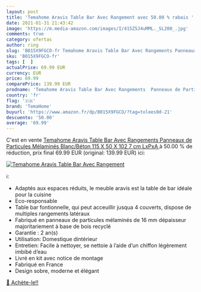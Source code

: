 ```yaml
---
layout: post
title: 'Temahome Aravis Table Bar Avec Rangement avec 50.00 % rabais '
date: 2021-01-31 21:43:42
image: 'https://m.media-amazon.com/images/I/415Z5J4uMML._SL200_.jpg'
comments: true
category: ofertas
author: ring
slug: 'B015X9FGCO-fr Temahome Aravis Table Bar Avec Rangements Panneaux de...'
sku: 'B015X9FGCO-fr'
tags: [  ]
actualPrice: 69.99 EUR
currency: EUR
price: 69.99
comparePrice: 139.99 EUR
prodname: 'Temahome Aravis Table Bar Avec Rangements  Panneaux de Particules Mélaminés  Blanc/Béton  115 X 50 X 102 7 cm  LxPxA '
country: 'fr'
flag: '🇫🇷'
brand: 'TemaHome'
buyurl: 'https://www.amazon.fr/dp/B015X9FGCO/?tag=tolees0d-21'
descuento: '50.00'
average: '69.99'
---
```


C'est en vente [Temahome Aravis Table Bar Avec Rangements  Panneaux de Particules Mélaminés  Blanc/Béton  115 X 50 X 102 7 cm  LxPxA ](https://www.amazon.fr/dp/B015X9FGCO/?tag=tolees0d-21)  à  50.00 % de réduction, prix final  69.99 EUR (original: 139.99 EUR) ici:

[![Temahome Aravis Table Bar Avec Rangement](https://m.media-amazon.com/images/I/415Z5J4uMML._SL200_.jpg)](https://www.amazon.fr/dp/B015X9FGCO/?tag=tolees0d-21)

ℹ️:

- Adaptés aux espaces réduits, le meuble aravis est la table de bar idéale pour la cuisine
- Eco-responsable
- Table bar fontionnelle, qui peut acceuillir jusqua 4 couverts, dispose de multiples rangements latéraux
- Fabriqué en panneaux de particules mélaminés de 16 mm dépaisseur majoritariement à base de bois recyclé
- Garantie : 2 an(s)
- Utilisation: Domestique dintérieur
- Entretien: Facile à nettoyer, se nettoie à l’aide d’un chiffon légèrement imbibé d’eau
- Livré en kit avec notice de montage
- Fabriqué en France
- Design sobre, moderne et élégant

[🛒 Achète-le!!](https://www.amazon.fr/dp/B015X9FGCO/?tag=tolees0d-21)
